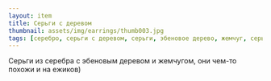 ```yaml
---
layout: item
title: Серьги с деревом
thumbnail: assets/img/earrings/thumb003.jpg
tags: [серебро, серьги с деревом, серьги, эбеновое дерево, жемчуг, серьги ежики]
---
```

Серьги из серебра с эбеновым деревом и жемчугом, они чем-то похожи и на ежиков) 